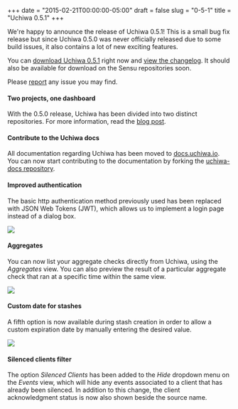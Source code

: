 +++
date = "2015-02-21T00:00:00-05:00"
draft = false
slug = "0-5-1"
title = "Uchiwa 0.5.1"
+++

We're happy to announce the release of Uchiwa 0.5.1! This is a small bug fix release but since Uchiwa 0.5.0  was never officially released due to some build issues, it also contains a lot of new exciting features.

You can [download Uchiwa 0.5.1](https://uchiwa.io/#/download) right now and [view the changelog](https://github.com/sensu/uchiwa/blob/master/CHANGELOG.md#051-2015-02-21). It should also be available for download on the Sensu repositories soon.


Please [report](https://github.com/sensu/uchiwa/issues) any issue you may find.

#### Two projects, one dashboard

With the 0.5.0 release, Uchiwa has been divided into two distinct repositories. For more information, read the [blog post](http://blog.uchiwa.io/two-projects-one-dashboard/).

#### Contribute to the Uchiwa docs
All documentation regarding Uchiwa has been moved to [docs.uchiwa.io](http://docs.uchiwa.io/en/latest/). You can now start contributing to the documentation by forking the [uchiwa-docs repository](https://github.com/palourde/uchiwa-docs).

#### Improved authentication
The basic http authentication method previously used has been replaced with JSON Web Tokens (JWT), which allows us to implement a login page instead of a dialog box.

![](/images/0-5-1-login.png)

#### Aggregates
You can now list your aggregate checks directly from Uchiwa, using the *Aggregates* view. You can also preview the result of a particular aggregate check that ran at a specific time within the same view.

![](/images/0-5-1-aggregates.png)

#### Custom date for stashes
A fifth option is now available during stash creation in order to allow a custom expiration date by manually entering the desired value.

![](/images/0-5-1-expiration.png)

#### Silenced clients filter
The option *Silenced Clients* has been added to the *Hide*  dropdown menu on the *Events* view, which will hide any events associated to a client that has already been silenced. In addition to this change, the client acknowledgment status is now also shown beside the source name.
